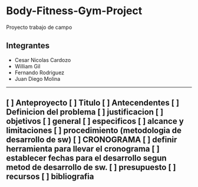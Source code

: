 # Body-Fitness-Gym-Project
Proyecto trabajo de campo

## Integrantes

* Cesar Nicolas Cardozo 
* William Gil 
* Fernando Rodriguez 
* Juan Diego Molina

--------------------------------------------------------------
[ ] Anteproyecto
	[ ] Titulo
	[ ] Antecendentes
	[ ] Definicion del problema
	[ ] justificacion
	[ ] objetivos
		[ ] general
		[ ] especificos
	[ ] alcance y limitaciones
	[ ] procedimiento (metodologia de desarrollo de sw)
	[ ] CRONOGRAMA
		[ ] definir herramienta para llevar el cronograma
		[ ] establecer fechas para el desarrollo segun metod 			de desarrollo de sw.
	[ ] presupuesto
	[ ] recursos
	[ ] bibliografia
--------------------------------------------------------------